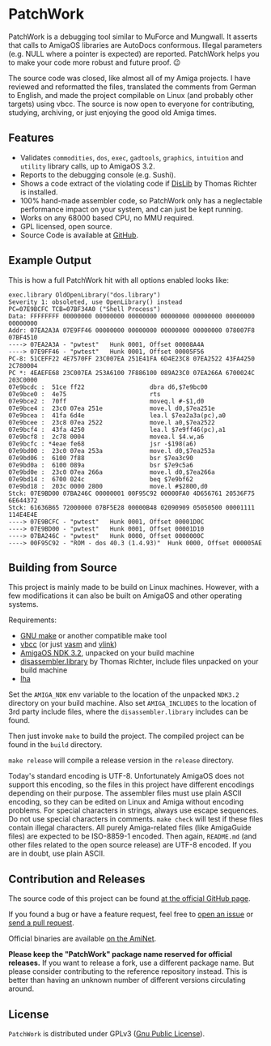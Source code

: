 # PatchWork

PatchWork is a debugging tool similar to MuForce and Mungwall. It asserts that calls to AmigaOS libraries are AutoDocs conformous. Illegal parameters (e.g. NULL where a pointer is expected) are reported. PatchWork helps you to make your code more robust and future proof. 😉

The source code was closed, like almost all of my Amiga projects. I have reviewed and reformatted the files, translated the comments from German to English, and made the project compilable on Linux (and probably other targets) using vbcc. The source is now open to everyone for contributing, studying, archiving, or just enjoying the good old Amiga times.

## Features

* Validates `commodities`, `dos`, `exec`, `gadtools`, `graphics`, `intuition` and `utility` library calls, up to AmigaOS 3.2.
* Reports to the debugging console (e.g. Sushi).
* Shows a code extract of the violating code if [DisLib](http://aminet.net/package/util/libs/DisLib) by Thomas Richter is installed.
* 100% hand-made assembler code, so PatchWork only has a neglectable performance impact on your system, and can just be kept running.
* Works on any 68000 based CPU, no MMU required.
* GPL licensed, open source.
* Source Code is available at [GitHub](https://github.com/shred/patchwork).

## Example Output

This is how a full PatchWork hit with all options enabled looks like:

```
exec.library OldOpenLibrary("dos.library")
Severity 1: obsoleted, use OpenLibrary() instead
PC=07E9BCFC TCB=07BF34A0 ("Shell Process")
Data: FFFFFFFF 00000000 00000000 00000000 00000000 00000000 00000000 00000000
Addr: 07EA2A3A 07E9FF46 00000000 00000000 00000000 00000000 078007F8 07BF4510
----> 07EA2A3A - "pwtest"	Hunk 0001, Offset 00008A4A
----> 07E9FF46 - "pwtest"	Hunk 0001, Offset 00005F56
PC-8: 51CEFF22 4E7570FF 23C007EA 251E41FA 6D4E23C8 07EA2522 43FA4250 2C780004
PC *: 4EAEFE68 23C007EA 253A6100 7F886100 089A23C0 07EA266A 6700024C 203C0000
07e9bcdc :  51ce ff22                  dbra d6,$7e9bc00
07e9bce0 :  4e75                       rts
07e9bce2 :  70ff                       moveq.l #-$1,d0
07e9bce4 :  23c0 07ea 251e             move.l d0,$7ea251e
07e9bcea :  41fa 6d4e                  lea.l $7ea2a3a(pc),a0
07e9bcee :  23c8 07ea 2522             move.l a0,$7ea2522
07e9bcf4 :  43fa 4250                  lea.l $7e9ff46(pc),a1
07e9bcf8 :  2c78 0004                  movea.l $4.w,a6
07e9bcfc : *4eae fe68                  jsr -$198(a6)
07e9bd00 :  23c0 07ea 253a             move.l d0,$7ea253a
07e9bd06 :  6100 7f88                  bsr $7ea3c90
07e9bd0a :  6100 089a                  bsr $7e9c5a6
07e9bd0e :  23c0 07ea 266a             move.l d0,$7ea266a
07e9bd14 :  6700 024c                  beq $7e9bf62
07e9bd18 :  203c 0000 2800             move.l #$2800,d0
Stck: 07E9BD00 07BA246C 00000001 00F95C92 00000FA0 4D656761 20536F75 6E644372
Stck: 61636B65 72000000 07BF5E28 00000B48 02090909 05050500 00001111 114E4E4E
----> 07E9BCFC - "pwtest"	Hunk 0001, Offset 00001D0C
----> 07E9BD00 - "pwtest"	Hunk 0001, Offset 00001D10
----> 07BA246C - "pwtest"	Hunk 0000, Offset 0000000C
----> 00F95C92 - "ROM - dos 40.3 (1.4.93)"	Hunk 0000, Offset 000005AE
```

## Building from Source

This project is mainly made to be build on Linux machines. However, with a few modifications it can also be built on AmigaOS and other operating systems.

Requirements:

* [GNU make](http://www.gnu.org/software/make/) or another compatible make tool
* [vbcc](http://www.compilers.de/vbcc.html) (or just [vasm](http://sun.hasenbraten.de/vasm/) and [vlink](http://sun.hasenbraten.de/vlink/))
* [AmigaOS NDK 3.2](https://www.hyperion-entertainment.com/index.php/downloads?view=files&parent=40), unpacked on your build machine
* [disassembler.library](http://aminet.net/package/util/libs/DisLib) by Thomas Richter, include files unpacked on your build machine
* [lha](https://github.com/jca02266/lha)

Set the `AMIGA_NDK` env variable to the location of the unpacked `NDK3.2` directory on your build machine. Also set `AMIGA_INCLUDES` to the location of 3rd party include files, where the `disassembler.library` includes can be found.

Then just invoke `make` to build the project. The compiled project can be found in the `build` directory.

`make release` will compile a release version in the `release` directory.

Today's standard encoding is UTF-8. Unfortunately AmigaOS does not support this encoding, so the files in this project have different encodings depending on their purpose. The assembler files must use plain ASCII encoding, so they can be edited on Linux and Amiga without encoding problems. For special characters in strings, always use escape sequences. Do not use special characters in comments. `make check` will test if these files contain illegal characters. All purely Amiga-related files (like AmigaGuide files) are expected to be ISO-8859-1 encoded. Then again, `README.md` (and other files related to the open source release) are UTF-8 encoded. If you are in doubt, use plain ASCII.

## Contribution and Releases

The source code of this project can be found [at the official GitHub page](https://github.com/shred/patchwork).

If you found a bug or have a feature request, feel free to [open an issue](https://github.com/shred/patchwork/issues) or [send a pull request](https://github.com/shred/patchwork/pulls).

Official binaries are available [on the AmiNet](http://aminet.net/package/dev/debug/PatchWork).

**Please keep the "PatchWork" package name reserved for official releases.** If you want to release a fork, use a different package name. But please consider contributing to the reference repository instead. This is better than having an unknown number of different versions circulating around.

## License

`PatchWork` is distributed under GPLv3 ([Gnu Public License](http://www.gnu.org/licenses/gpl.html)).

